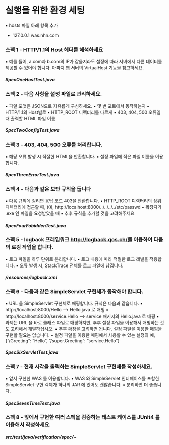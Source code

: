# 실행을 위한 환경 세팅
▪ hosts 파일 아래 항목 추가
 - 127.0.0.1 was.nhn.com
 
 
### 스펙 1 - HTTP/1.1의 Host 헤더를 해석하세요
▪ 예를 들어, a.com과 b.com의 IP가 같을지라도 설정에 따라 서버에서 다른 데이터를 제공할 수 있어야 합니다. 아파치 웹 서버의 VirtualHost 기능을 참고하세요.
##### *SpecOneHostTest.java*


### 스펙 2 - 다음 사항을 설정 파일로 관리하세요.
▪ 파일 포맷은 JSON으로 자유롭게 구성하세요.
▪ 몇 번 포트에서 동작하는지
▪ HTTP/1.1의 Host별로
▪ HTTP_ROOT 디렉터리를 다르게
▪ 403, 404, 500 오류일 때 출력할 HTML 파일 이름
##### *SpecTwoConfigTest.java*


### 스펙 3 - 403, 404, 500 오류를 처리합니다.
▪ 해당 오류 발생 시 적절한 HTML을 반환합니다.
▪ 설정 파일에 적은 파일 이름을 이용합니다.
##### *SpecThreeErrorTest.java*


### 스펙 4 - 다음과 같은 보안 규칙을 둡니다
▪ 다음 규칙에 걸리면 응답 코드 403을 반환합니다.
▪ HTTP_ROOT 디렉터리의 상위 디렉터리에 접근할 때, (예, http://localhost:8000/../../../../etc/passwd
▪ 확장자가 .exe 인 파일을 요청받았을 때
▪ 추후 규칙을 추가할 것을 고려해주세요
##### *SpecFourFobiddenTest.java*

### 스펙 5 - logback 프레임워크 http://logback.qos.ch/를 이용하여 다음의 로깅 작업을 합니다.
▪ 로그 파일을 하루 단위로 분리합니다.
▪ 로그 내용에 따라 적절한 로그 레벨을 적용합니다.
▪ 오류 발생 시, StackTrace 전체를 로그 파일에 남깁니다.
##### */resources/logback.xml*

### 스펙 6 - 다음과 같은 SimpleServlet 구현체가 동작해야 합니다.
▪ URL 을 SimpleServlet 구현체로 매핑합니다. 규칙은 다음과 같습니다.
▪ http://localhost:8000/Hello --> Hello.java 로 매핑
▪ http://localhost:8000/service.Hello --> service 패키지의 Hello.java 로 매핑
▪ 과제는 URL 을 바로 클래스 파일로 매핑하지만, 추후 설정 파일을 이용해서 매핑하는 것도 고려해서 개발하십시오.
▪ 추후 확장을 고려하면 됩니다. 설정 파일을 이용한 매핑을 구현할 필요는
없습니다.
▪ 설정 파일을 이용한 매핑에서 사용할 수 있는 설정의 예, {“/Greeting”: “Hello”, “/super.Greeting”: “service.Hello”}
##### *SpecSixServletTest.java*

### 스펙 7 - 현재 시각을 출력하는 SimpleServlet 구현체를 작성하세요.
▪ 앞서 구현한 WAS 를 이용합니다.
▪ WAS 와 SimpleServlet 인터페이스를 포함한 SimpleServlet 구현 객체가 하나의 JAR 에 있어도 괜찮습니다.
▪ 분리하면 더 좋습니다.
##### *SpecSevenTimeTest.java*

### 스펙 8 - 앞에서 구현한 여러 스펙을 검증하는 테스트 케이스를 JUnit4 를 이용해서 작성하세요.
##### *src/test/java/verification/spec/~*





